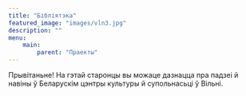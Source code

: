 ```yaml
---
title: "Бібліятэка"
featured_image: "images/vln3.jpg"
description: ""
menu: 
    main:
        parent: "Праекты"
---
```

Прывітаньне! На гэтай старонцы вы можаце дазнацца пра падзеі й навіны ў Беларускім цэнтры культуры й супольнасьці ў Вільні.